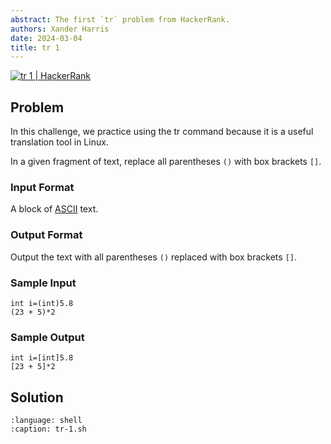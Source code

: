 ```yaml
---
abstract: The first `tr` problem from HackerRank.
authors: Xander Harris
date: 2024-03-04
title: tr 1
---
```


[![tr 1 | HackerRank](https://img.shields.io/badge/HackerRank-green?style=for-the-badge&logo=hackerrank&label=tr%201)](https://www.hackerrank.com/challenges/text-processing-tr-1)

## Problem

In this challenge, we practice using the tr command because it is a useful translation tool in Linux.

In a given fragment of text, replace all parentheses `()` with box brackets `[]`.

### Input Format

A block of [ASCII](https://en.wikipedia.org/wiki/ASCII) text.

### Output Format

Output the text with all parentheses `()` replaced with box brackets `[]`.

### Sample Input

```{code-block} shell
int i=(int)5.8
(23 + 5)*2
```

### Sample Output

```{code-block} shell
int i=[int]5.8
[23 + 5]*2
```

## Solution

```{literalinclude} tr-1.sh
:language: shell
:caption: tr-1.sh
```

```{index} shell: tr-1
```
